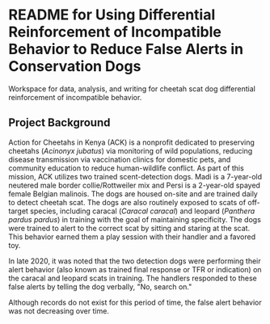 # README for Using Differential Reinforcement of Incompatible Behavior to Reduce False Alerts in Conservation Dogs
Workspace for data, analysis, and writing for cheetah scat dog differential reinforcement of incompatible behavior.

## Project Background
Action for Cheetahs in Kenya (ACK) is a nonprofit dedicated to preserving cheetahs (*Acinonyx jubatus*) via monitoring of wild populations, reducing disease transmission via vaccination clinics for domestic pets, and community education to reduce human-wildlife conflict. As part of this mission, ACK utilizes two trained scent-detection dogs. Madi is a 7-year-old neutered male border collie/Rottweiler mix and Persi is a 2-year-old spayed female Belgian malinois. The dogs are housed on-site and are trained daily to detect cheetah scat. The dogs are also routinely exposed to scats of off-target species, including caracal (*Caracal caracal*) and leopard (*Panthera pardus pardus*) in training with the goal of maintaining specificity. The dogs were trained to alert to the correct scat by sitting and staring at the scat. This behavior earned them a play session with their handler and a favored toy. 

In late 2020, it was noted that the two detection dogs were performing their alert behavior (also known as trained final response or TFR or indication) on the caracal and leopard scats in training. The handlers responded to these false alerts by telling the dog verbally, "No, search on."

Although records do not exist for this period of time, the false alert behavior was not decreasing over time. 